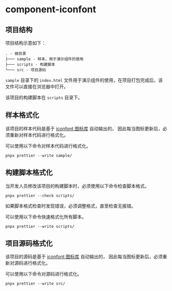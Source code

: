 # component-iconfont

## 项目结构

项目结构示意如下：

```
. - 根目录
├─── sample - 样本，用于演示组件的使用
├─── scripts - 构建脚本
└─── src - 项目源码
```

`sample` 目录下的 `index.html` 文件用于演示组件的使用，在项目打包完成后，该文件可以直接在浏览器中打开。

该项目的构建脚本在 `scripts` 目录下。

## 样本格式化

该项目的样本代码是基于 [iconfont 图标库](https://www.iconfont.cn/) 自动输出的，
因此每当图标更新后，必须重新对样本代码进行格式化。

可以使用以下命令对样本代码进行格式化。

```
pnpx prettier --write sample/
```

## 构建脚本格式化

当开发人员修改该项目的构建脚本时，必须使用以下命令检查脚本格式。

```
pnpx prettier --check scripts/
```

如果脚本格式检查时发现错误，必须调整格式，直至检查无报错。

可以使用以下命令快速格式化所有脚本。

```
pnpx prettier --write scripts/
```

## 项目源码格式化

该项目的源码是基于 [iconfont 图标库](https://www.iconfont.cn/) 自动输出的，
因此每当图标更新后，必须重新对源码进行格式化。

可以使用以下命令对源码进行格式化。

```
pnpx prettier --write src/
```
